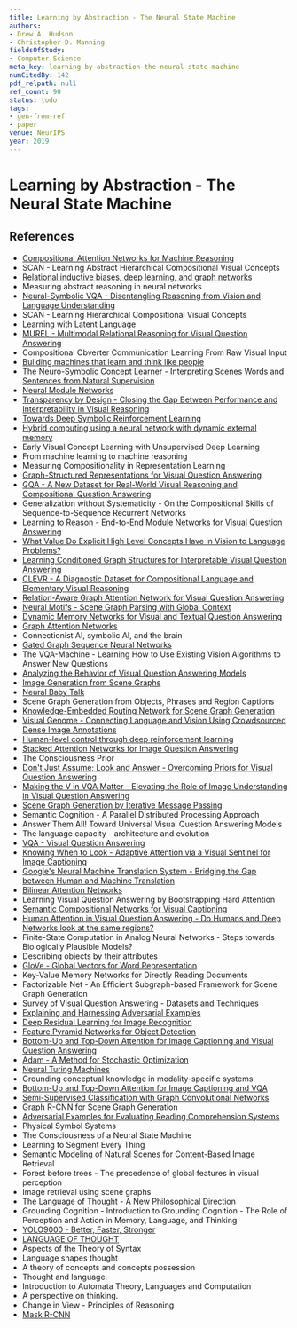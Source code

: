 ```yaml
---
title: Learning by Abstraction - The Neural State Machine
authors:
- Drew A. Hudson
- Christopher D. Manning
fieldsOfStudy:
- Computer Science
meta_key: learning-by-abstraction-the-neural-state-machine
numCitedBy: 142
pdf_relpath: null
ref_count: 90
status: todo
tags:
- gen-from-ref
- paper
venue: NeurIPS
year: 2019
---
```


# Learning by Abstraction - The Neural State Machine

## References

- [Compositional Attention Networks for Machine Reasoning](./compositional-attention-networks-for-machine-reasoning.md)
- SCAN - Learning Abstract Hierarchical Compositional Visual Concepts
- [Relational inductive biases, deep learning, and graph networks](./relational-inductive-biases-deep-learning-and-graph-networks.md)
- Measuring abstract reasoning in neural networks
- [Neural-Symbolic VQA - Disentangling Reasoning from Vision and Language Understanding](./neural-symbolic-vqa-disentangling-reasoning-from-vision-and-language-understanding.md)
- SCAN - Learning Hierarchical Compositional Visual Concepts
- Learning with Latent Language
- [MUREL - Multimodal Relational Reasoning for Visual Question Answering](./murel-multimodal-relational-reasoning-for-visual-question-answering.md)
- Compositional Obverter Communication Learning From Raw Visual Input
- [Building machines that learn and think like people](./building-machines-that-learn-and-think-like-people.md)
- [The Neuro-Symbolic Concept Learner - Interpreting Scenes Words and Sentences from Natural Supervision](./the-neuro-symbolic-concept-learner-interpreting-scenes-words-and-sentences-from-natural-supervision.md)
- [Neural Module Networks](./neural-module-networks.md)
- [Transparency by Design - Closing the Gap Between Performance and Interpretability in Visual Reasoning](./transparency-by-design-closing-the-gap-between-performance-and-interpretability-in-visual-reasoning.md)
- [Towards Deep Symbolic Reinforcement Learning](./towards-deep-symbolic-reinforcement-learning.md)
- [Hybrid computing using a neural network with dynamic external memory](./hybrid-computing-using-a-neural-network-with-dynamic-external-memory.md)
- Early Visual Concept Learning with Unsupervised Deep Learning
- From machine learning to machine reasoning
- Measuring Compositionality in Representation Learning
- [Graph-Structured Representations for Visual Question Answering](./graph-structured-representations-for-visual-question-answering.md)
- [GQA - A New Dataset for Real-World Visual Reasoning and Compositional Question Answering](./gqa-a-new-dataset-for-real-world-visual-reasoning-and-compositional-question-answering.md)
- Generalization without Systematicity - On the Compositional Skills of Sequence-to-Sequence Recurrent Networks
- [Learning to Reason - End-to-End Module Networks for Visual Question Answering](./learning-to-reason-end-to-end-module-networks-for-visual-question-answering.md)
- [What Value Do Explicit High Level Concepts Have in Vision to Language Problems?](./what-value-do-explicit-high-level-concepts-have-in-vision-to-language-problems.md)
- [Learning Conditioned Graph Structures for Interpretable Visual Question Answering](./learning-conditioned-graph-structures-for-interpretable-visual-question-answering.md)
- [CLEVR - A Diagnostic Dataset for Compositional Language and Elementary Visual Reasoning](./clevr-a-diagnostic-dataset-for-compositional-language-and-elementary-visual-reasoning.md)
- [Relation-Aware Graph Attention Network for Visual Question Answering](./relation-aware-graph-attention-network-for-visual-question-answering.md)
- [Neural Motifs - Scene Graph Parsing with Global Context](./neural-motifs-scene-graph-parsing-with-global-context.md)
- [Dynamic Memory Networks for Visual and Textual Question Answering](./dynamic-memory-networks-for-visual-and-textual-question-answering.md)
- [Graph Attention Networks](./graph-attention-networks.md)
- Connectionist AI, symbolic AI, and the brain
- [Gated Graph Sequence Neural Networks](./gated-graph-sequence-neural-networks.md)
- The VQA-Machine - Learning How to Use Existing Vision Algorithms to Answer New Questions
- [Analyzing the Behavior of Visual Question Answering Models](./analyzing-the-behavior-of-visual-question-answering-models.md)
- [Image Generation from Scene Graphs](./image-generation-from-scene-graphs.md)
- [Neural Baby Talk](./neural-baby-talk.md)
- Scene Graph Generation from Objects, Phrases and Region Captions
- [Knowledge-Embedded Routing Network for Scene Graph Generation](./knowledge-embedded-routing-network-for-scene-graph-generation.md)
- [Visual Genome - Connecting Language and Vision Using Crowdsourced Dense Image Annotations](./visual-genome-connecting-language-and-vision-using-crowdsourced-dense-image-annotations.md)
- [Human-level control through deep reinforcement learning](./human-level-control-through-deep-reinforcement-learning.md)
- [Stacked Attention Networks for Image Question Answering](./stacked-attention-networks-for-image-question-answering.md)
- The Consciousness Prior
- [Don't Just Assume; Look and Answer - Overcoming Priors for Visual Question Answering](./don-t-just-assume-look-and-answer-overcoming-priors-for-visual-question-answering.md)
- [Making the V in VQA Matter - Elevating the Role of Image Understanding in Visual Question Answering](./making-the-v-in-vqa-matter-elevating-the-role-of-image-understanding-in-visual-question-answering.md)
- [Scene Graph Generation by Iterative Message Passing](./scene-graph-generation-by-iterative-message-passing.md)
- Semantic Cognition - A Parallel Distributed Processing Approach
- Answer Them All! Toward Universal Visual Question Answering Models
- The language capacity - architecture and evolution
- [VQA - Visual Question Answering](./vqa-visual-question-answering.md)
- [Knowing When to Look - Adaptive Attention via a Visual Sentinel for Image Captioning](./knowing-when-to-look-adaptive-attention-via-a-visual-sentinel-for-image-captioning.md)
- [Google's Neural Machine Translation System - Bridging the Gap between Human and Machine Translation](./google-s-neural-machine-translation-system-bridging-the-gap-between-human-and-machine-translation.md)
- [Bilinear Attention Networks](./bilinear-attention-networks.md)
- Learning Visual Question Answering by Bootstrapping Hard Attention
- [Semantic Compositional Networks for Visual Captioning](./semantic-compositional-networks-for-visual-captioning.md)
- [Human Attention in Visual Question Answering - Do Humans and Deep Networks look at the same regions?](./human-attention-in-visual-question-answering-do-humans-and-deep-networks-look-at-the-same-regions.md)
- Finite-State Computation in Analog Neural Networks - Steps towards Biologically Plausible Models?
- Describing objects by their attributes
- [GloVe - Global Vectors for Word Representation](./glove-global-vectors-for-word-representation.md)
- Key-Value Memory Networks for Directly Reading Documents
- Factorizable Net - An Efficient Subgraph-based Framework for Scene Graph Generation
- Survey of Visual Question Answering - Datasets and Techniques
- [Explaining and Harnessing Adversarial Examples](./explaining-and-harnessing-adversarial-examples.md)
- [Deep Residual Learning for Image Recognition](./deep-residual-learning-for-image-recognition.md)
- [Feature Pyramid Networks for Object Detection](./feature-pyramid-networks-for-object-detection.md)
- [Bottom-Up and Top-Down Attention for Image Captioning and Visual Question Answering](./bottom-up-and-top-down-attention-for-image-captioning-and-visual-question-answering.md)
- [Adam - A Method for Stochastic Optimization](./adam-a-method-for-stochastic-optimization.md)
- [Neural Turing Machines](./neural-turing-machines.md)
- Grounding conceptual knowledge in modality-specific systems
- [Bottom-Up and Top-Down Attention for Image Captioning and VQA](./bottom-up-and-top-down-attention-for-image-captioning-and-vqa.md)
- [Semi-Supervised Classification with Graph Convolutional Networks](./semi-supervised-classification-with-graph-convolutional-networks.md)
- Graph R-CNN for Scene Graph Generation
- [Adversarial Examples for Evaluating Reading Comprehension Systems](./adversarial-examples-for-evaluating-reading-comprehension-systems.md)
- Physical Symbol Systems
- The Consciousness of a Neural State Machine
- Learning to Segment Every Thing
- Semantic Modeling of Natural Scenes for Content-Based Image Retrieval
- Forest before trees - The precedence of global features in visual perception
- Image retrieval using scene graphs
- The Language of Thought - A New Philosophical Direction
- Grounding Cognition - Introduction to Grounding Cognition - The Role of Perception and Action in Memory, Language, and Thinking
- [YOLO9000 - Better, Faster, Stronger](./yolo9000-better-faster-stronger.md)
- [LANGUAGE OF THOUGHT](./language-of-thought.md)
- Aspects of the Theory of Syntax
- Language shapes thought
- A theory of concepts and concepts possession
- Thought and language.
- Introduction to Automata Theory, Languages and Computation
- A perspective on thinking.
- Change in View - Principles of Reasoning
- [Mask R-CNN](./mask-r-cnn.md)
